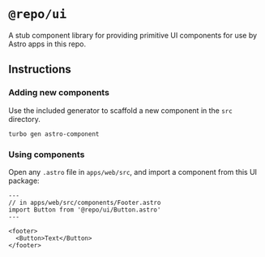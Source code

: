 # `@repo/ui`

A stub component library for providing primitive UI components for use by Astro apps in this repo.

## Instructions

### Adding new components

Use the included generator to scaffold a new component in the `src` directory.

```
turbo gen astro-component
```

### Using components

Open any `.astro` file in `apps/web/src`, and import a component from this UI package:

```astro
---
// in apps/web/src/components/Footer.astro
import Button from '@repo/ui/Button.astro'
---

<footer>
  <Button>Text</Button>
</footer>
```
